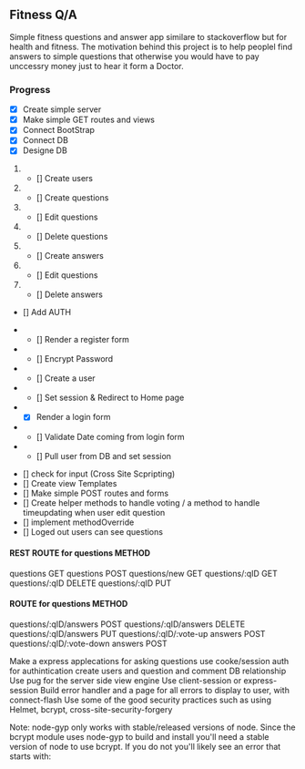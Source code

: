## Fitness Q/A
Simple fitness questions and answer app similare to stackoverflow but for health and fitness.
The motivation behind this project is to help peoplel find answers to simple questions that otherwise you would have to pay 
unccessry money just to hear it form a Doctor.


### Progress
* [X] Create simple server
* [X] Make simple GET routes and views
* [X] Connect BootStrap  
* [X] Connect DB
* [X] Designe DB
1. * [] Create users
2. * [] Create questions
3. * [] Edit questions
4. * [] Delete questions
5. * [] Create answers
6. * [] Edit questions
7. * [] Delete answers
* [] Add AUTH
- * [] Render a register form
- * [] Encrypt Password
- * [] Create a user
- * [] Set session & Redirect to Home page 
- * [X] Render a login form
- * [] Validate Date coming from login form
- * [] Pull user from DB and set session
* [] check for input (Cross Site Scpripting)
* [] Create view Templates
* [] Make simple POST routes and forms
* [] Create helper methods to handle voting / a method to handle timeupdating when user edit question
* [] implement methodOverride
* [] Loged out users can see questions

#### REST ROUTE for questions METHOD

questions GET
questions POST
questions/new GET
questions/:qID GET
questions/:qID DELETE
questions/:qID PUT

#### ROUTE for questions METHOD

questions/:qID/answers POST
questions/:qID/answers DELETE
questions/:qID/answers PUT
questions/:qID/:vote-up answers POST
questions/:qID/:vote-down answers POST

<!-- just Some ideas -->

Make a express applecations for asking questions
use cooke/session auth for authintication
create users and question and comment DB relationship
Use pug for the server side view engine
Use client-session or express-session
Build error handler and a page for all errors to display to user, with connect-flash
Use some of the good security practices such as using Helmet, bcrypt, cross-site-security-forgery

Note: node-gyp only works with stable/released versions of node. Since the bcrypt module uses node-gyp to build and install you'll need a stable version of node to use bcrypt. If you do not you'll likely see an error that starts with:
